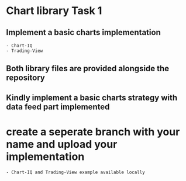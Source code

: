 # Chart library Task 1
## Implement a basic charts implementation
    - Chart-IQ
    - Trading-View
## Both library files are provided alongside the repository
## Kindly implement a basic charts strategy with data feed part implemented

# create a seperate branch with your name and upload your implementation

    - Chart-IQ and Trading-View example available locally
